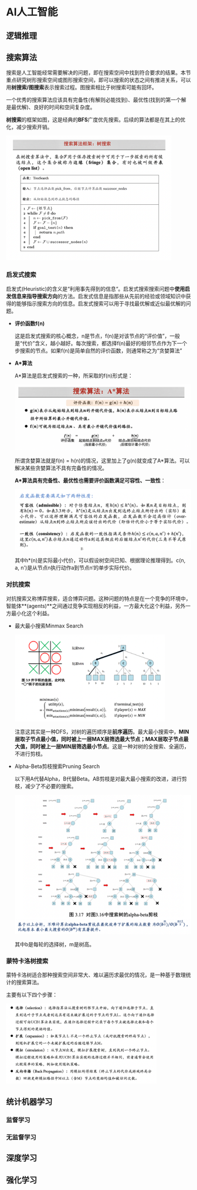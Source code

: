 # AI人工智能

## 逻辑推理

## 搜索算法

搜索是人工智能经常需要解决的问题，即在搜索空间中找到符合要求的结果。本节重点研究树形搜索空间或图形搜索空间，即可以搜索的状态之间有推进关系，可以用**树搜索/图搜索**表示搜索过程。图搜索相比于树搜索可能有回环。

一个优秀的搜索算法应该具有完备性(有解则必能找到)、最优性(找到的第一个解是最优解)、良好的时间和空间复杂度。

**树搜索**的框架如图，这是经典的**BFS**广度优先搜索。后续的算法都是在其上的优化，减少搜索开销。

<img src="assets/image-20230401233038702.png" alt="image-20230401233038702" style="zoom:50%;" />

### 启发式搜索

启发式(Heuristic)的含义是“利用事先得到的信息“。启发式搜索搜索问题中**使用启发信息来指导搜索方向**的方法。启发式信息是指那些从先前的经验或领域知识中获得的能够指示搜索方向的信息。启发式搜索可以用于寻找最优解或近似最优解的问题。

- **评价函数f(n)**

    这是启发式搜索的核心概念，n是节点，f(n)是对该节点的“评价值”，一般是“代价”含义，越小越好。每次搜索，都选择f(n)最好的相邻节点作为下一个步搜索的节点。如果f(n)是简单自然的评价函数，则通常称之为“贪婪算法”

- **A*算法**

    A*算法是启发式搜索的一种，所采取的f(n)形式是：

    <img src="assets/image-20230401233047782.png" alt="image-20230401233047782" style="zoom:50%;" />

    所谓贪婪算法就是f(n) = h(n)的情况，这里加上了g(n)就变成了A*算法。可以解决某些贪婪算法不具有完备性的情况。

    **A*算法具有完备性、最优性也需要评价函数满足可容性、一致性**：

    <img src="assets/image-20230401233052464.png" alt="image-20230401233052464" style="zoom:50%;" />

    其中h*(n)是实际最小代价，可以假设树空间已知、根据理论推理得到。c(n, a, n')是从节点n执行动作a到节点n‘的单步实际代价。

### 对抗搜索

对抗搜索又称博弈搜索，适合博弈问题。这种问题的特点是在一个竞争的环境中，智能体**(agents)**之间通过竞争实现相反的利益，一方最大化这个利益，另外一方最小化这个利益。

- 最大最小搜索Minmax Search

    <img src="assets/image-20230401233102005.png" alt="image-20230401233102005" style="zoom:40%;" />

    注意这其实是一种DFS，对树的遍历顺序是**前序遍历**。最大最小搜索中，**MIN层取子节点最小值，同时被上一层MAX层筛选最大节点；MAX层取子节点最大值，同时被上一层MIN层筛选最小节点**。这是一种对树的全搜索、全遍历，不进行剪枝。

- Alpha-Beta剪枝搜索Pruning Search

    以下用A代替Alpha，B代替Beta。AB剪枝是对最大最小搜索的改进，进行剪枝，减少了不必要的搜索。

    <img src="assets/image-20230401233115823.png" alt="image-20230401233115823" style="zoom:50%;" />

    其中b是每轮的选择树，m是树高。

    

### 蒙特卡洛树搜索

蒙特卡洛树适合那种搜索空间非常大、难以遍历求最优的情况，是一种基于数理统计的搜索算法。

主要有以下四个步骤：

<img src="assets/image-20230401233132599.png" alt="image-20230401233132599" style="zoom:40%;" />

## 统计机器学习

### 监督学习

### 无监督学习

## 深度学习

## 强化学习

